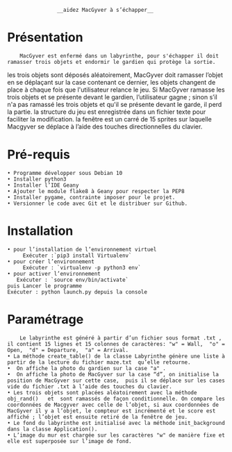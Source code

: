                 
					__aidez MacGyver à s’échapper__

# Présentation
        MacGyver est enfermé dans un labyrinthe, pour s'échapper il doit ramasser trois objets et endormir le gardien qui protège la sortie.
les trois objets sont déposés aléatoirement, MacGyver doit ramasser l’objet en se déplaçant sur la case contenant ce dernier, les objets changent de place à chaque fois que l'utilisateur relance le jeu.
Si MacGyver ramasse les trois objets et se présente devant le gardien, l’utilisateur gagne ; sinon s’il n'a pas ramassé les trois objets et qu'il se présente devant le garde, il perd la partie.
la structure  du jeu est enregistrée dans un fichier texte  pour faciliter la modification.
la fenêtre est un carré de 15 sprites sur laquelle Macgyver se déplace à l’aide des touches directionnelles du clavier.

# Pré-requis
    • Programme développer sous Debian 10 
    • Installer python3
    • Installer l’IDE Geany 
    • Ajouter le module flake8 à Geany pour respecter la PEP8 
    • Installer pygame, contrainte imposer pour le projet.
    • Versionner le code avec Git et le distribuer sur Github.

# Installation
    • pour l’installation de l’environnement virtuel 
		 Exécuter :`pip3 install Virtualenv`
    • pour créer l’environnement 
		 Exécuter : `virtualenv -p python3 env`
    • pour activer l’environnement  
	   Exécuter : `source env/bin/activate`
    puis Lancer le programme
    Exécuter : python launch.py depuis la console

# Paramétrage

        Le labyrinthe est généré à partir d’un fichier sous format .txt , il contient 15 lignes et 15 colonnes de caractères: "w" = Wall,  "o" = Open,  "d" = Departure,  "a" = Arrival.
    • La méthode create_table() de la classe Labyrinthe génère une liste à partir de la lecture du fichier maze.txt  qu’elle retourne.
    •  On affiche la photo du gardien sur la case "a" .
    •  On affiche la photo de MacGyver sur la case “d”, on initialise la position de MacGyver sur cette case,  puis il se déplace sur les cases vide du fichier .txt à l’aide des touches du clavier. 
    • Les trois objets sont placées aléatoirement avec la méthode obj_rand()   et  sont ramassés de façon conditionnelle. On compare les coordonnées de Macgyver avec celle de l’objet, si aux coordonnées de MacGyver il y a l’objet, le compteur est incrémenté et le score est affiché ; l’objet est ensuite retiré de la fenêtre de jeu.
    • Le fond du labyrinthe est initialisé avec la méthode init_background dans la classe Application().
    • L’image du mur est chargée sur les caractères "w" de manière fixe et elle est superposée sur l’image de fond. 

